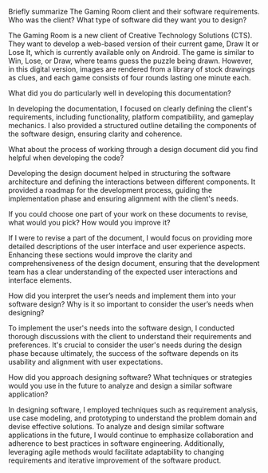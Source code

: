 Briefly summarize The Gaming Room client and their software requirements. Who was the client? What type of software did they want you to design?

The Gaming Room is a new client of Creative Technology Solutions (CTS). They want to develop a web-based version of their current game, Draw It or Lose It, which is currently available only on Android. The game is similar to Win, Lose, or Draw, where teams guess the puzzle being drawn. However, in this digital version, images are rendered from a library of stock drawings as clues, and each game consists of four rounds lasting one minute each.

What did you do particularly well in developing this documentation?

In developing the documentation, I focused on clearly defining the client's requirements, including functionality, platform compatibility, and gameplay mechanics. I also provided a structured outline detailing the components of the software design, ensuring clarity and coherence.

What about the process of working through a design document did you find helpful when developing the code?

Developing the design document helped in structuring the software architecture and defining the interactions between different components. It provided a roadmap for the development process, guiding the implementation phase and ensuring alignment with the client's needs.

If you could choose one part of your work on these documents to revise, what would you pick? How would you improve it?

If I were to revise a part of the document, I would focus on providing more detailed descriptions of the user interface and user experience aspects. Enhancing these sections would improve the clarity and comprehensiveness of the design document, ensuring that the development team has a clear understanding of the expected user interactions and interface elements.

How did you interpret the user’s needs and implement them into your software design? Why is it so important to consider the user’s needs when designing?

To implement the user's needs into the software design, I conducted thorough discussions with the client to understand their requirements and preferences. It's crucial to consider the user's needs during the design phase because ultimately, the success of the software depends on its usability and alignment with user expectations.

How did you approach designing software? What techniques or strategies would you use in the future to analyze and design a similar software application?

In designing software, I employed techniques such as requirement analysis, use case modeling, and prototyping to understand the problem domain and devise effective solutions. To analyze and design similar software applications in the future, I would continue to emphasize collaboration and adherence to best practices in software engineering. Additionally, leveraging agile methods would facilitate adaptability to changing requirements and iterative improvement of the software product.

